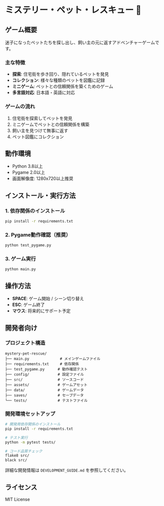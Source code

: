 # ミステリー・ペット・レスキュー 🐾

## ゲーム概要
迷子になったペットたちを探し出し、飼い主の元に返すアドベンチャーゲームです。

### 主な特徴
- **探索**: 住宅街を歩き回り、隠れているペットを発見
- **コレクション**: 様々な種類のペットを図鑑に記録
- **ミニゲーム**: ペットとの信頼関係を築くためのゲーム
- **多言語対応**: 日本語・英語に対応

### ゲームの流れ
1. 住宅街を探索してペットを発見
2. ミニゲームでペットとの信頼関係を構築
3. 飼い主を見つけて無事に返す
4. ペット図鑑にコレクション

## 動作環境
- Python 3.8以上
- Pygame 2.0以上
- 画面解像度: 1280x720以上推奨

## インストール・実行方法

### 1. 依存関係のインストール
```bash
pip install -r requirements.txt
```

### 2. Pygame動作確認（推奨）
```bash
python test_pygame.py
```

### 3. ゲーム実行
```bash
python main.py
```

## 操作方法
- **SPACE**: ゲーム開始 / シーン切り替え
- **ESC**: ゲーム終了
- **マウス**: 将来的にサポート予定

## 開発者向け

### プロジェクト構造
```
mystery-pet-rescue/
├── main.py              # メインゲームファイル
├── requirements.txt     # 依存関係
├── test_pygame.py      # 動作確認テスト
├── config/             # 設定ファイル
├── src/                # ソースコード
├── assets/             # ゲームアセット
├── data/               # ゲームデータ
├── saves/              # セーブデータ
└── tests/              # テストファイル
```

### 開発環境セットアップ
```bash
# 開発用依存関係のインストール
pip install -r requirements.txt

# テスト実行
python -m pytest tests/

# コード品質チェック
flake8 src/
black src/
```

詳細な開発情報は `DEVELOPMENT_GUIDE.md` を参照してください。

## ライセンス
MIT License
